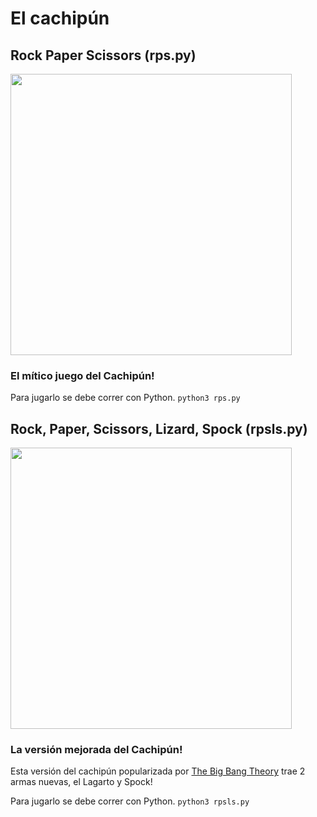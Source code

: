 # El cachipún
## Rock Paper Scissors (rps.py)

<img src="https://user-images.githubusercontent.com/66154723/185801577-7174594e-5506-4ab4-b872-35f54a3572d0.png" width="450" />

### El mítico juego del Cachipún!

Para jugarlo se debe correr con Python. `python3 rps.py`

## Rock, Paper, Scissors, Lizard, Spock (rpsls.py)

<img src="https://content.instructables.com/ORIG/FIU/AIWE/I7Q0TCUT/FIUAIWEI7Q0TCUT.jpg" width="450" />

### La versión mejorada del Cachipún!

Esta versión del cachipún popularizada por [The Big Bang Theory](https://www.youtube.com/watch?v=_PUEoDYpUyQ) trae 2 armas nuevas, el Lagarto y Spock!

Para jugarlo se debe correr con Python. `python3 rpsls.py`
